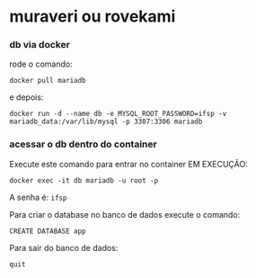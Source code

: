 # muraveri ou rovekami

### db via docker
rode o comando:
```
docker pull mariadb
```
e depois:
```
docker run -d --name db -e MYSQL_ROOT_PASSWORD=ifsp -v mariadb_data:/var/lib/mysql -p 3307:3306 mariadb
```

### acessar o db dentro do container
Execute este comando para entrar no container EM EXECUÇÃO:
```
docker exec -it db mariadb -u root -p
```

A senha é: ```ifsp```

Para criar o database no banco de dados execute o comando:
```
CREATE DATABASE app
```
Para sair do banco de dados:
```
quit
```
